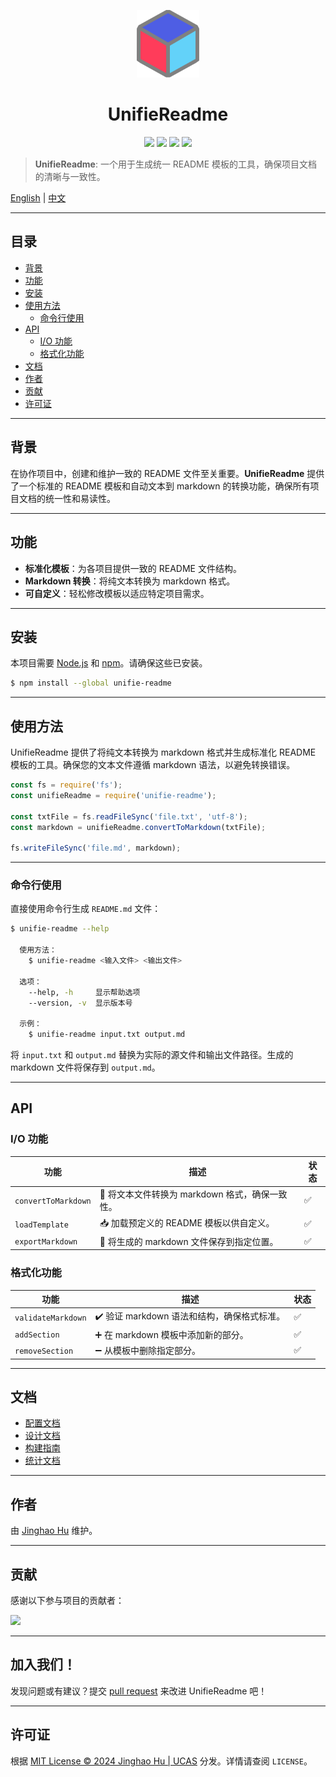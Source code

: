 <p align="center"><img src="Material/readme.svg"  width='20%'/></p>

<h1 align='center'>UnifieReadme</h1>

<p align="center">
<a href=""><img src="https://img.shields.io/badge/version-0.1-yellow.svg" /></a>
<a href=""><img src="https://img.shields.io/badge/author-Jinghao%20Hu-orange.svg" /></a>
<a href="https://www.python.org/downloads/"><img src="https://img.shields.io/badge/markdown-1.0%7C2.0%7C3.0%7C4.0-blue.svg" /></a>
<a href="http://opensource.org/licenses/MIT"><img src="https://img.shields.io/badge/license-MIT-green.svg" /></a>
</p>

> **UnifieReadme**: 一个用于生成统一 README 模板的工具，确保项目文档的清晰与一致性。

[English](README.md) | [中文](README_CN.md)

---

## 目录

- [背景](#背景)
- [功能](#功能)
- [安装](#安装)
- [使用方法](#使用方法)
  - [命令行使用](#命令行使用)
- [API](#api)
  - [I/O 功能](#io-功能)
  - [格式化功能](#格式化功能)
- [文档](#文档)
- [作者](#作者)
- [贡献](#贡献)
- [许可证](#许可证)

---

## 背景

在协作项目中，创建和维护一致的 README 文件至关重要。**UnifieReadme** 提供了一个标准的 README 模板和自动文本到 markdown 的转换功能，确保所有项目文档的统一性和易读性。

---

## 功能

- **标准化模板**：为各项目提供一致的 README 文件结构。
- **Markdown 转换**：将纯文本转换为 markdown 格式。
- **可自定义**：轻松修改模板以适应特定项目需求。

---

## 安装

本项目需要 [Node.js](http://nodejs.org) 和 [npm](https://npmjs.com)。请确保这些已安装。

```sh
$ npm install --global unifie-readme
```

---

## 使用方法

UnifieReadme 提供了将纯文本转换为 markdown 格式并生成标准化 README 模板的工具。确保您的文本文件遵循 markdown 语法，以避免转换错误。

```javascript
const fs = require('fs');
const unifieReadme = require('unifie-readme');

const txtFile = fs.readFileSync('file.txt', 'utf-8');
const markdown = unifieReadme.convertToMarkdown(txtFile);

fs.writeFileSync('file.md', markdown);
```

---

### 命令行使用

直接使用命令行生成 `README.md` 文件：

```sh
$ unifie-readme --help

  使用方法：
    $ unifie-readme <输入文件> <输出文件>

  选项：
    --help, -h     显示帮助选项
    --version, -v  显示版本号

  示例：
    $ unifie-readme input.txt output.md
```

将 `input.txt` 和 `output.md` 替换为实际的源文件和输出文件路径。生成的 markdown 文件将保存到 `output.md`。

---

## API

### I/O 功能

| 功能                 | 描述                                                             | 状态 |
| -------------------- | ---------------------------------------------------------------- | ---- |
| `convertToMarkdown`  | 📄 将文本文件转换为 markdown 格式，确保一致性。                    | ✅   |
| `loadTemplate`       | 📥 加载预定义的 README 模板以供自定义。                           | ✅   |
| `exportMarkdown`     | 💾 将生成的 markdown 文件保存到指定位置。                          | ✅   |

### 格式化功能

| 功能                  | 描述                                                              | 状态 |
| --------------------- | ----------------------------------------------------------------- | ---- |
| `validateMarkdown`    | ✔️ 验证 markdown 语法和结构，确保格式标准。                       | ✅   |
| `addSection`          | ➕ 在 markdown 模板中添加新的部分。                               | ✅   |
| `removeSection`       | ➖ 从模板中删除指定部分。                                         | ✅   |

---

## 文档

- [配置文档]()
- [设计文档]()
- [构建指南](docs/build.md)
- [统计文档]()

---

## 作者

由 [Jinghao Hu](https://github.com/hujinghaoabcd) 维护。

---

## 贡献

感谢以下参与项目的贡献者：

<a href="graphs/contributors"><img src="https://opencollective.com/standard-readme/contributors.svg?width=800&button=false" /></a>

---

## 加入我们！

发现问题或有建议？提交 [pull request](https://github.com/hujinghaoabcd/UnifieReadme/pulls) 来改进 UnifieReadme 吧！

---

## 许可证

根据 [MIT License © 2024 Jinghao Hu | UCAS](LICENSE) 分发。详情请查阅 `LICENSE`。

